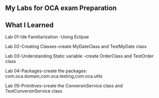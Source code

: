 My Labs for OCA exam Preparation
 ---------------------------------------
 What I Learned
 --------------
 Lab 01-Ide Familiarization -Using Eclipse
 
 Lab 02-Creating Classes-create MyDateClass and TestMyDate class
 
 Lab 03-Understanding Static variable -create OrderClass and TestOrder class
 
 Lab 04-Packages-create the packages: com.oca.domain,com.oca.testing,com.oca.utils

 Lab 05-Primitives-create the ConversinService class and TestConversinService class
 
